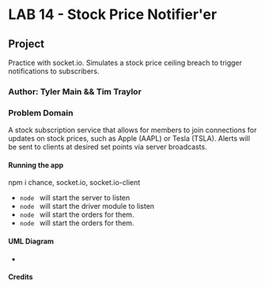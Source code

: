 # LAB 14 - Stock Price Notifier'er

## Project

Practice with socket.io. Simulates a stock price ceiling breach to trigger notifications to subscribers.

### Author: Tyler Main && Tim Traylor

### Problem Domain

A stock subscription service that allows for members to join connections for updates on stock prices, such as Apple (AAPL) or Tesla (TSLA). Alerts will be sent to clients at desired set points via server broadcasts.

<!-- - [CI/CD GitHub Actions](https://github.com/) -->


#### Running the app

npm i chance, socket.io, socket.io-client

- `node ` will start the server to listen
- `node ` will start the driver module to listen
- `node ` will start the orders for them.
- `node ` will start the orders for them.

#### UML Diagram

- [](/)

<!-- Diagram created with [MIRO](https://www.miro.com/) -->

#### Credits

